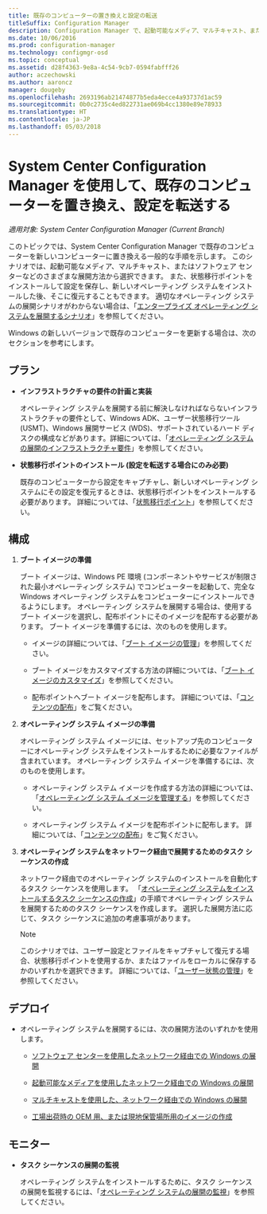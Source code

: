 ```yaml
---
title: 既存のコンピューターの置き換えと設定の転送
titleSuffix: Configuration Manager
description: Configuration Manager で、起動可能なメディア、マルチキャスト、またはソフトウェア センターなどの展開方法から選択して、既存のコンピューターを新しいコンピューターに置き換えます。
ms.date: 10/06/2016
ms.prod: configuration-manager
ms.technology: configmgr-osd
ms.topic: conceptual
ms.assetid: d28f4363-9e8a-4c54-9cb7-0594fabfff26
author: aczechowski
ms.author: aaroncz
manager: dougeby
ms.openlocfilehash: 2693196ab21474877b5eda4ecce4a93737d1ac59
ms.sourcegitcommit: 0b0c2735c4ed822731ae069b4cc1380e89e78933
ms.translationtype: HT
ms.contentlocale: ja-JP
ms.lasthandoff: 05/03/2018
---
```

# <a name="replace-an-existing-computer-and-transfer-settings-with-system-center-configuration-manager"></a>System Center Configuration Manager を使用して、既存のコンピューターを置き換え、設定を転送する

*適用対象: System Center Configuration Manager (Current Branch)*

このトピックでは、System Center Configuration Manager で既存のコンピューターを新しいコンピューターに置き換える一般的な手順を示します。 このシナリオでは、起動可能なメディア、マルチキャスト、またはソフトウェア センターなどのさまざまな展開方法から選択できます。 また、状態移行ポイントをインストールして設定を保存し、新しいオペレーティング システムをインストールした後、そこに復元することもできます。 適切なオペレーティング システムの展開シナリオがわからない場合は、「[エンタープライズ オペレーティング システムを展開するシナリオ](scenarios-to-deploy-enterprise-operating-systems.md)」を参照してください。  

 Windows の新しいバージョンで既存のコンピューターを更新する場合は、次のセクションを参考にします。  

##  <a name="BKMK_Plan"></a> プラン  

-   **インフラストラクチャの要件の計画と実装**  

     オペレーティング システムを展開する前に解決しなければならないインフラストラクチャの要件として、Windows ADK、ユーザー状態移行ツール (USMT)、Windows 展開サービス (WDS)、サポートされているハード ディスクの構成などがあります。詳細については、「[オペレーティング システムの展開のインフラストラクチャ要件](../plan-design/infrastructure-requirements-for-operating-system-deployment.md)」を参照してください。  

-   **状態移行ポイントのインストール (設定を転送する場合にのみ必要)**  

     既存のコンピューターから設定をキャプチャし、新しいオペレーティング システムにその設定を復元するときは、状態移行ポイントをインストールする必要があります。 詳細については、「[状態移行ポイント](../get-started/prepare-site-system-roles-for-operating-system-deployments.md#BKMK_StateMigrationPoints)」を参照してください。  

##  <a name="BKMK_Configure"></a> 構成  

1.  **ブート イメージの準備**  

     ブート イメージは、Windows PE 環境 (コンポーネントやサービスが制限された最小オペレーティング システム) でコンピューターを起動して、完全な Windows オペレーティング システムをコンピューターにインストールできるようにします。 オペレーティング システムを展開する場合は、使用するブート イメージを選択し、配布ポイントにそのイメージを配布する必要があります。 ブート イメージを準備するには、次のものを使用します。  

    -   イメージの詳細については、「[ブート イメージの管理](../get-started/manage-boot-images.md)」を参照してください。  

    -   ブート イメージをカスタマイズする方法の詳細については、「[ブート イメージのカスタマイズ](../get-started/customize-boot-images.md)」を参照してください。  

    -   配布ポイントへブート イメージを配布します。 詳細については、「[コンテンツの配布](../../core/servers/deploy/configure/deploy-and-manage-content.md#bkmk_distribute)」をご覧ください。  

2.  **オペレーティング システム イメージの準備**  

     オペレーティング システム イメージには、セットアップ先のコンピューターにオペレーティング システムをインストールするために必要なファイルが含まれています。 オペレーティング システム イメージを準備するには、次のものを使用します。  

    -   オペレーティング システム イメージを作成する方法の詳細については、「[オペレーティング システム イメージを管理する](../get-started/manage-operating-system-images.md)」を参照してください。  

    -   オペレーティング システム イメージを配布ポイントに配布します。 詳細については、「[コンテンツの配布](../../core/servers/deploy/configure/deploy-and-manage-content.md#bkmk_distribute)」をご覧ください。  

3.  **オペレーティング システムをネットワーク経由で展開するためのタスク シーケンスの作成**  

     ネットワーク経由でのオペレーティング システムのインストールを自動化するタスク シーケンスを使用します。 「[オペレーティング システムをインストールするタスク シーケンスの作成](create-a-task-sequence-to-install-an-operating-system.md)」の手順でオペレーティング システムを展開するためのタスク シーケンスを作成します。 選択した展開方法に応じて、タスク シーケンスに追加の考慮事項があります。  

    > [!NOTE]  
    >  このシナリオでは、ユーザー設定とファイルをキャプチャして復元する場合、状態移行ポイントを使用するか、またはファイルをローカルに保存するかのいずれかを選択できます。 詳細については、「[ユーザー状態の管理](../get-started/manage-user-state.md)」を参照してください。  

##  <a name="BKMK_Deploy"></a> デプロイ  

-   オペレーティング システムを展開するには、次の展開方法のいずれかを使用します。  

    -   [ソフトウェア センターを使用したネットワーク経由での Windows の展開](use-software-center-to-deploy-windows-over-the-network.md)  

    -   [起動可能なメディアを使用したネットワーク経由での Windows の展開](use-bootable-media-to-deploy-windows-over-the-network.md)  

    -   [マルチキャストを使用した、ネットワーク経由での Windows の展開](use-multicast-to-deploy-windows-over-the-network.md)  

    -   [工場出荷時の OEM 用、または現地保管場所用のイメージの作成](create-an-image-for-an-oem-in-factory-or-a-local-depot.md)  

## <a name="monitor"></a>モニター  

-   **タスク シーケンスの展開の監視**  

     オペレーティング システムをインストールするために、タスク シーケンスの展開を監視するには、「[オペレーティング システムの展開の監視](monitor-operating-system-deployments.md)」を参照してください。  
